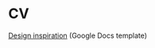# CV
[Design inspiration](https://thegoodocs.com/cv-templates/academic-cv.php) (Google Docs template) 
